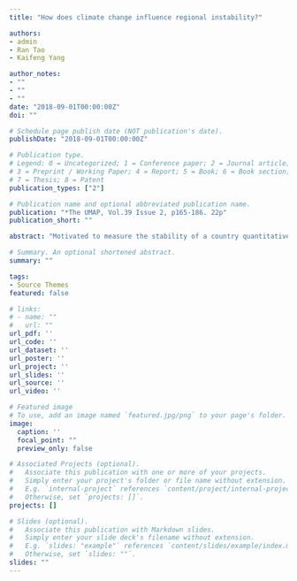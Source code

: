 ```yaml
---
title: "How does climate change influence regional instability?"

authors:
- admin
- Ran Tao
- Kaifeng Yang

author_notes:
- ""
- ""
- ""
date: "2018-09-01T00:00:00Z"
doi: ""

# Schedule page publish date (NOT publication's date).
publishDate: "2018-09-01T00:00:00Z"

# Publication type.
# Legend: 0 = Uncategorized; 1 = Conference paper; 2 = Journal article;
# 3 = Preprint / Working Paper; 4 = Report; 5 = Book; 6 = Book section;
# 7 = Thesis; 8 = Patent
publication_types: ["2"]

# Publication name and optional abbreviated publication name.
publication: "*The UMAP, Vol.39 Issue 2, p165-186. 22p"
publication_short: ""

abstract: "Motivated to measure the stability of a country quantitatively and more accurately, our team built a mathematical framework to identify the status of the country. We categorize countries into three states: stable, vulnerable, and fragile state. We arrive at a composite index that considers different factors in the economy, politics, demographics and climate change in a country. Based on the logistic growth model, we create a dynamic system that not only describes the current state of a country but also predicts equilibrium states that the country would approach over time. We utilize a bifurcation plot to depict tipping points between three states for a country."

# Summary. An optional shortened abstract.
summary: ""

tags:
- Source Themes
featured: false

# links:
# - name: ""
#   url: ""
url_pdf: ''
url_code: ''
url_dataset: ''
url_poster: ''
url_project: ''
url_slides: ''
url_source: ''
url_video: ''

# Featured image
# To use, add an image named `featured.jpg/png` to your page's folder. 
image:
  caption: ''
  focal_point: ""
  preview_only: false

# Associated Projects (optional).
#   Associate this publication with one or more of your projects.
#   Simply enter your project's folder or file name without extension.
#   E.g. `internal-project` references `content/project/internal-project/index.md`.
#   Otherwise, set `projects: []`.
projects: []

# Slides (optional).
#   Associate this publication with Markdown slides.
#   Simply enter your slide deck's filename without extension.
#   E.g. `slides: "example"` references `content/slides/example/index.md`.
#   Otherwise, set `slides: ""`.
slides: ""
---
```


